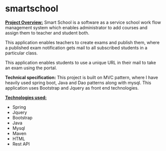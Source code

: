 # smartschool

<strong><u>Project Overview:</u></strong>
Smart School is a software as a service school work flow management system 
which enables administrator to add courses and assign them to teacher and student both.

This application enables teachers to create exams and publish them, where a published exam notification gets mail to all subscribed students in a particular class.

This application enables students to use a unique URL in their mail to take an exam using the portal. 

<strong>Technical specification:</strong>
This project is built on MVC pattern, where I have heavily used spring boot, Java and Dao patterns along with mysql. This application uses Bootstrap and Jquery as front end technologies.

<strong><u>Technologies used:</u></strong>
<ul>
	<li>Spring</li>
	<li>Jquery</li>
	<li>Bootstrap</li>
	<li>Java</li>
	<li>Mysql</li>
	<li>Maven</li>
	<li>HTML</li>
	<li>Rest API</li>
</ul>